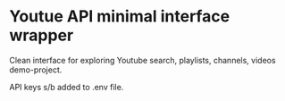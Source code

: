 # Youtue API minimal interface wrapper

Clean interface for exploring Youtube search, playlists, channels, videos demo-project.

API keys s/b added to .env file.

